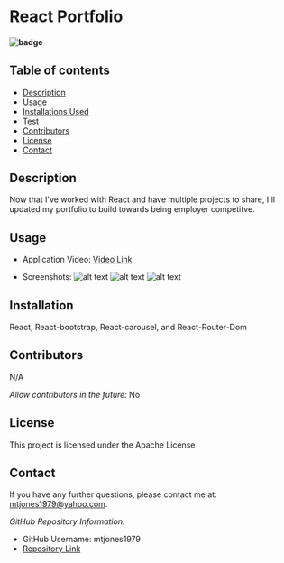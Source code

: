 # React Portfolio

  #### ![badge](https://img.shields.io/badge/License-Apache-blue.svg)
  
  ## Table of contents
  
  * [Description](#Description)
  * [Usage](#Usage)
  * [Installations Used](#Installation)
  * [Test](#Test)
  * [Contributors](#Contributors)
  * [License](#License)
  * [Contact](#Contact) 
  
  ## Description 
  Now that I've worked with React and have multiple projects to share, I'll updated my portfolio to build towards being employer competitve. 

  ## Usage
  
  * Application Video:
  [Video Link](https://gentle-island-89868.herokuapp.com/)
  
  * Screenshots:
  ![alt text](https://user-images.githubusercontent.com/74076318/119263288-110c9500-bba4-11eb-80bb-524e28713748.png)
  ![alt text](https://user-images.githubusercontent.com/74076318/119263401-8bd5b000-bba4-11eb-95b7-1396223b2fe4.png)
  ![alt text](https://user-images.githubusercontent.com/74076318/119263380-72346880-bba4-11eb-8b7b-764ae721e71c.png)
  ## Installation
  React, React-bootstrap, React-carousel, and React-Router-Dom

  ## Contributors
  N/A
  
  *Allow contributors in the future:* 
  No
  
  ## License
  This project is licensed under the Apache License
    
  ## Contact
  If you have any further questions, please contact me at: mtjones1979@yahoo.com.
    
  *GitHub Repository Information:*
  * GitHub Username: mtjones1979
  * [Repository Link](https://github.com/mtjones1979/REACT-Portfolio)
  
